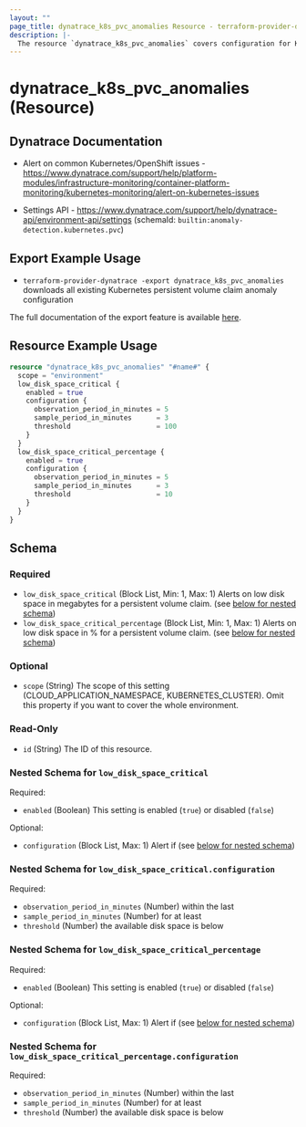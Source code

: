 ```yaml
---
layout: ""
page_title: dynatrace_k8s_pvc_anomalies Resource - terraform-provider-dynatrace"
description: |-
  The resource `dynatrace_k8s_pvc_anomalies` covers configuration for Kubernetes persistent volume claim anomalies
---
```


# dynatrace_k8s_pvc_anomalies (Resource)

## Dynatrace Documentation

- Alert on common Kubernetes/OpenShift issues - https://www.dynatrace.com/support/help/platform-modules/infrastructure-monitoring/container-platform-monitoring/kubernetes-monitoring/alert-on-kubernetes-issues

- Settings API - https://www.dynatrace.com/support/help/dynatrace-api/environment-api/settings (schemaId: `builtin:anomaly-detection.kubernetes.pvc`)

## Export Example Usage

- `terraform-provider-dynatrace -export dynatrace_k8s_pvc_anomalies` downloads all existing Kubernetes persistent volume claim anomaly configuration

The full documentation of the export feature is available [here](https://registry.terraform.io/providers/dynatrace-oss/dynatrace/latest/docs/guides/export-v2).

## Resource Example Usage

```terraform
resource "dynatrace_k8s_pvc_anomalies" "#name#" {
  scope = "environment"
  low_disk_space_critical {
    enabled = true
    configuration {
      observation_period_in_minutes = 5
      sample_period_in_minutes      = 3
      threshold                     = 100
    }
  }
  low_disk_space_critical_percentage {
    enabled = true
    configuration {
      observation_period_in_minutes = 5
      sample_period_in_minutes      = 3
      threshold                     = 10
    }
  }
}
```

<!-- schema generated by tfplugindocs -->
## Schema

### Required

- `low_disk_space_critical` (Block List, Min: 1, Max: 1) Alerts on low disk space in megabytes for a persistent volume claim. (see [below for nested schema](#nestedblock--low_disk_space_critical))
- `low_disk_space_critical_percentage` (Block List, Min: 1, Max: 1) Alerts on low disk space in % for a persistent volume claim. (see [below for nested schema](#nestedblock--low_disk_space_critical_percentage))

### Optional

- `scope` (String) The scope of this setting (CLOUD_APPLICATION_NAMESPACE, KUBERNETES_CLUSTER). Omit this property if you want to cover the whole environment.

### Read-Only

- `id` (String) The ID of this resource.

<a id="nestedblock--low_disk_space_critical"></a>
### Nested Schema for `low_disk_space_critical`

Required:

- `enabled` (Boolean) This setting is enabled (`true`) or disabled (`false`)

Optional:

- `configuration` (Block List, Max: 1) Alert if (see [below for nested schema](#nestedblock--low_disk_space_critical--configuration))

<a id="nestedblock--low_disk_space_critical--configuration"></a>
### Nested Schema for `low_disk_space_critical.configuration`

Required:

- `observation_period_in_minutes` (Number) within the last
- `sample_period_in_minutes` (Number) for at least
- `threshold` (Number) the available disk space is below



<a id="nestedblock--low_disk_space_critical_percentage"></a>
### Nested Schema for `low_disk_space_critical_percentage`

Required:

- `enabled` (Boolean) This setting is enabled (`true`) or disabled (`false`)

Optional:

- `configuration` (Block List, Max: 1) Alert if (see [below for nested schema](#nestedblock--low_disk_space_critical_percentage--configuration))

<a id="nestedblock--low_disk_space_critical_percentage--configuration"></a>
### Nested Schema for `low_disk_space_critical_percentage.configuration`

Required:

- `observation_period_in_minutes` (Number) within the last
- `sample_period_in_minutes` (Number) for at least
- `threshold` (Number) the available disk space is below
 